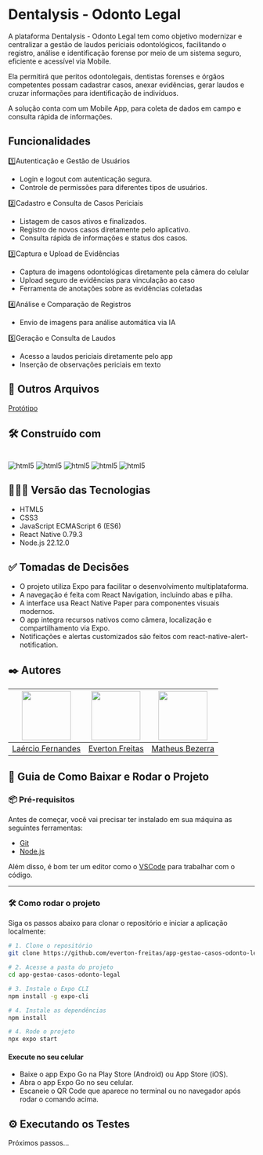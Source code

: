 # Dentalysis - Odonto Legal
A plataforma Dentalysis - Odonto Legal tem como objetivo modernizar e centralizar a gestão de laudos periciais odontológicos, facilitando o
registro, análise e identificação forense por meio de um sistema seguro, eficiente e acessível via Mobile.

Ela permitirá que peritos odontolegais, dentistas forenses e órgãos competentes possam cadastrar casos, anexar
evidências, gerar laudos e cruzar informações para identificação de indivíduos.

A solução conta com um Mobile App, para coleta de dados em campo e consulta rápida de informações.








## Funcionalidades 
1️⃣Autenticação e Gestão de Usuários
* Login e logout com autenticação segura.
* Controle de permissões para diferentes tipos de usuários.

2️⃣Cadastro e Consulta de Casos Periciais
* Listagem de casos ativos e finalizados.
* Registro de novos casos diretamente pelo aplicativo.
* Consulta rápida de informações e status dos casos.

3️⃣Captura e Upload de Evidências
* Captura de imagens odontológicas diretamente pela câmera do celular
* Upload seguro de evidências para vinculação ao caso
* Ferramenta de anotações sobre as evidências coletadas
  
4️⃣Análise e Comparação de Registros
* Envio de imagens para análise automática via IA

5️⃣Geração e Consulta de Laudos
* Acesso a laudos periciais diretamente pelo app
* Inserção de observações periciais em texto
  
## 📂 Outros Arquivos 

[Protótipo](https://www.figma.com/design/MhoTKTcHCF9XDVuho0JiqZ/Prot%C3%B3tipo-PI-M)

## 🛠️ Construído com

<div style="display: inline-block"><br/>
  <img align="center" alt="html5" src="https://img.shields.io/badge/HTML5-E34F26?style=for-the-badge&logo=html5&logoColor=white" /> 
  <img align="center" alt="html5" src="https://img.shields.io/badge/CSS3-1572B6?style=for-the-badge&logo=css3&logoColor=white" />
  <img align="center" alt="html5" src="https://img.shields.io/badge/JavaScript-F7DF1E?style=for-the-badge&logo=javascript&logoColor=black" />
  <img align="center" alt="html5" src="https://img.shields.io/badge/React_Native-20232A?style=for-the-badge&logo=react&logoColor=61DAFB" />
  <img align="center" alt="html5" src="https://img.shields.io/badge/Node.js-43853D?style=for-the-badge&logo=node.js&logoColor=white" />
</div><br/>

## 👨🏽‍💻 Versão das Tecnologias

* HTML5
* CSS3
* JavaScript ECMAScript 6 (ES6)
* React Native 0.79.3
* Node.js 22.12.0

## ✅ Tomadas de Decisões
* O projeto utiliza Expo para facilitar o desenvolvimento multiplataforma.
* A navegação é feita com React Navigation, incluindo abas e pilha.
* A interface usa React Native Paper para componentes visuais modernos.
* O app integra recursos nativos como câmera, localização e compartilhamento via Expo.
* Notificações e alertas customizados são feitos com react-native-alert-notification.

## ✒️ Autores

| <img src="https://github.com/fernandesmelo/carona-solidaria/assets/113717317/1d3daac1-3d6a-40d6-b755-09d583ce392f" width="100" height="100" /> | <img src="https://github.com/user-attachments/assets/82c3a928-18b1-4fba-95a5-b3988d7a2ee0" width="100" height="100" /> | <img src="https://github.com/user-attachments/assets/db9cc241-da0f-4df7-8f17-5a6baebdccab" width="100" height="100" /> |
|:-------------------------------------------------------:|:-------------------------------------------------------:|:-------------------------------------------------------:|
| [Laércio Fernandes](https://www.linkedin.com/in/laercio-fernandes/) | [Everton Freitas](https://www.linkedin.com/in/everton-freitas-a54a45300/) | [Matheus Bezerra](https://www.linkedin.com/in/matheus-bzrr/) | 

## 🚀 Guia de Como Baixar e Rodar o Projeto

### 📦 Pré-requisitos

Antes de começar, você vai precisar ter instalado em sua máquina as seguintes ferramentas:

- [Git](https://git-scm.com)
- [Node.js](https://nodejs.org)

Além disso, é bom ter um editor como o [VSCode](https://code.visualstudio.com/) para trabalhar com o código.

---

### 🛠️ Como rodar o projeto

Siga os passos abaixo para clonar o repositório e iniciar a aplicação localmente:

```bash
# 1. Clone o repositório
git clone https://github.com/everton-freitas/app-gestao-casos-odonto-legal.git

# 2. Acesse a pasta do projeto
cd app-gestao-casos-odonto-legal

# 3. Instale o Expo CLI 
npm install -g expo-cli

# 4. Instale as dependências
npm install

# 4. Rode o projeto
npx expo start
```

#### Execute no seu celular
* Baixe o app Expo Go na Play Store (Android) ou App Store (iOS).
* Abra o app Expo Go no seu celular.
* Escaneie o QR Code que aparece no terminal ou no navegador após rodar o comando acima.
  
## ⚙️ Executando os Testes
Próximos passos...

